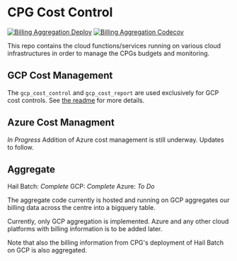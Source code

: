 # CPG Cost Control

[![Billing Aggregation Deploy](https://github.com/populationgenomics/gcp-cost-control/actions/workflows/deploy-aggregate.yaml/badge.svg)](https://github.com/populationgenomics/gcp-cost-control/actions/workflows/deploy-aggregate.yaml)
[![Billing Aggregation Codecov](https://codecov.io/github/populationgenomics/gcp-cost-control/branch/main/graph/badge.svg?token=Q2YZYCUD1M)](https://codecov.io/github/populationgenomics/gcp-cost-control)

This repo contains the cloud functions/services running on various cloud
infrastructures in order to manage the CPGs budgets and monitoring.

## GCP Cost Management

The `gcp_cost_control` and `gcp_cost_report` are used exclusively for
GCP cost controls. See [the readme](gcp_cost_control/README.md) for more
details.

## Azure Cost Managment

*In Progress*
Addition of Azure cost management is still underway. Updates to follow.

## Aggregate

Hail Batch: *Complete*
GCP: *Complete*
Azure: *To Do*

The aggregate code currently is hosted and running on GCP aggregates our
billing data across the centre into a bigquery table.

Currently, only GCP aggregation is implemented. Azure and any other cloud
platforms with billing information is to be added later.

Note that also the billing information from CPG's deployment of Hail Batch
on GCP is also aggregated.

